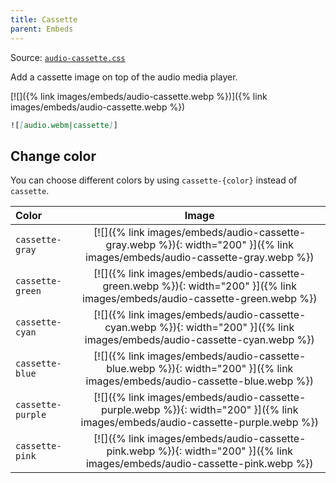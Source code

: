 ```yaml
---
title: Cassette
parent: Embeds
---
```


Source: [`audio-cassette.css`](https://github.com/ElsaTam/obsidian-fancy-a-story/blob/main/snippets/editor/embeds/audio-cassette.css)

Add a cassette image on top of the audio media player.

[![]({% link images/embeds/audio-cassette.webp %})]({% link images/embeds/audio-cassette.webp %})

```markdown
![[audio.webm|cassette]]
```

## Change color

You can choose different colors by using `cassette-{color}` instead of `cassette`.

| Color             | Image                                                                                                           |
|:------------------|:---------------------------------------------------------------------------------------------------------------:|
| `cassette-gray`   | [![]({% link images/embeds/audio-cassette-gray.webp %}){: width="200" }]({% link images/embeds/audio-cassette-gray.webp %})     |
| `cassette-green`  | [![]({% link images/embeds/audio-cassette-green.webp %}){: width="200" }]({% link images/embeds/audio-cassette-green.webp %})   |
| `cassette-cyan`   | [![]({% link images/embeds/audio-cassette-cyan.webp %}){: width="200" }]({% link images/embeds/audio-cassette-cyan.webp %})     |
| `cassette-blue`   | [![]({% link images/embeds/audio-cassette-blue.webp %}){: width="200" }]({% link images/embeds/audio-cassette-blue.webp %})     |
| `cassette-purple` | [![]({% link images/embeds/audio-cassette-purple.webp %}){: width="200" }]({% link images/embeds/audio-cassette-purple.webp %}) |
| `cassette-pink`   | [![]({% link images/embeds/audio-cassette-pink.webp %}){: width="200" }]({% link images/embeds/audio-cassette-pink.webp %})     |